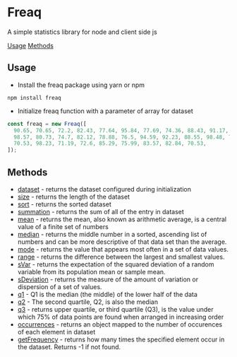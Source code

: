 # Freaq

A simple statistics library for node and client side js

[Usage](https://github.com/mart-anthony-stark/freaq-js#usage)
[Methods](https://github.com/mart-anthony-stark/freaq-js#methods)

## Usage

- Install the freaq package using yarn or npm

```console
npm install freaq
```

- Initialize freaq function with a parameter of array for dataset

```javascript
const freaq = new Freaq([
  90.65, 70.65, 72.2, 82.43, 77.64, 95.84, 77.69, 74.36, 88.43, 91.17, 89.85,
  98.57, 80.73, 74.7, 82.12, 78.88, 76.5, 94.59, 92.23, 88.55, 98.48, 74.55,
  70.53, 98.23, 71.19, 72.6, 85.29, 75.99, 83.57, 82.84, 70.53,
]);
```

## Methods

- [dataset](https://github.com/mart-anthony-stark/freaq-js#methods) - returns the dataset configured during initialization
- [size](https://github.com/mart-anthony-stark/freaq-js#methods) - returns the length of the dataset
- [sort](https://github.com/mart-anthony-stark/freaq-js#methods) - returns the sorted dataset
- [summation](https://github.com/mart-anthony-stark/freaq-js#methods) - returns the sum of all of the entry in dataset
- [mean](https://github.com/mart-anthony-stark/freaq-js#methods) - returns the mean, also known as arithmetic average, is a central value of a finite set of numbers
- [median](https://github.com/mart-anthony-stark/freaq-js#methods) - returns the middle number in a sorted, ascending list of numbers and can be more descriptive of that data set than the average.
- [mode](https://github.com/mart-anthony-stark/freaq-js#methods) - returns the value that appears most often in a set of data values.
- [range](https://github.com/mart-anthony-stark/freaq-js#methods) - returns the difference between the largest and smallest values.
- [sVar](https://github.com/mart-anthony-stark/freaq-js#methods) - returns the expectation of the squared deviation of a random variable from its population mean or sample mean.
- [sDeviation](https://github.com/mart-anthony-stark/freaq-js#methods) - returns the measure of the amount of variation or dispersion of a set of values.
- [q1](https://github.com/mart-anthony-stark/freaq-js#methods) - Q1 is the median (the middle) of the lower half of the data
- [q2](https://github.com/mart-anthony-stark/freaq-js#methods) - The second quartile, Q2, is also the median
- [q3](https://github.com/mart-anthony-stark/freaq-js#methods) - returns upper quartile, or third quartile (Q3), is the value under which 75% of data points are found when arranged in increasing order
- [occurrences](https://github.com/mart-anthony-stark/freaq-js#methods) - returns an object mapped to the number of occurences of each element in dataset
- [getFrequency](https://github.com/mart-anthony-stark/freaq-js#methods) - returns how many times the specified element occur in the dataset. Returns -1 if not found.
